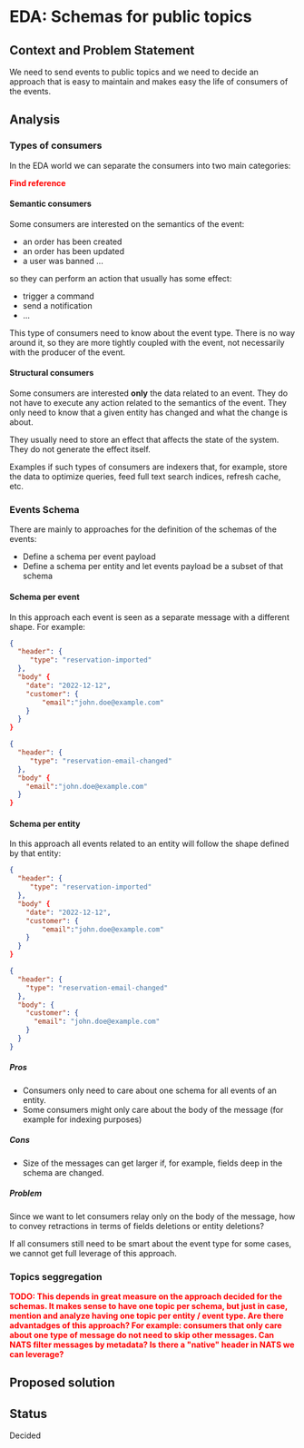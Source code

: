 # EDA: Schemas for public topics

## Context and Problem Statement

We need to send events to public topics and we need to decide an approach that is easy to maintain
and makes easy the life of consumers of the events.

## Analysis

### Types of consumers

In the EDA world we can separate the consumers into two main categories:

<span style="color:red; font-weight: bold">Find reference</span>

#### Semantic consumers

Some consumers are interested on the semantics of the event:

- an order has been created
- an order has been updated
- a user was banned
  ...

so they can perform an action that usually has some effect:

- trigger a command
- send a notification
- ...

This type of consumers need to know about the event type. There is no way around it, so they are more tightly coupled with the event, not necessarily with the producer of the event.

#### Structural consumers

Some consumers are interested <b>only</b> the data related to an event. They do not have to execute any action related to the semantics of the event. They only need to know that a given entity has changed and what the change is about.

They usually need to store an effect that affects the state of the system. They do not generate the effect itself.

Examples if such types of consumers are indexers that, for example, store the data to optimize queries, feed full text search indices, refresh cache, etc.

### Events Schema

There are mainly to approaches for the definition of the schemas of the events:

- Define a schema per event payload
- Define a schema per entity and let events payload be a subset of that schema

#### Schema per event

In this approach each event is seen as a separate message with a different shape. For example:

```json
{
  "header": {
     "type": "reservation-imported"
  },
  "body" {
    "date": "2022-12-12",
    "customer": {
        "email":"john.doe@example.com"
    }
  }
}
```

```json
{
  "header": {
     "type": "reservation-email-changed"
  },
  "body" {
    "email":"john.doe@example.com"
  }
}
```

#### Schema per entity

In this approach all events related to an entity will follow the shape defined by that entity:

```json
{
  "header": {
     "type": "reservation-imported"
  },
  "body" {
    "date": "2022-12-12",
    "customer": {
        "email":"john.doe@example.com"
    }
  }
}
```

```json
{
  "header": {
    "type": "reservation-email-changed"
  },
  "body": {
    "customer": {
      "email": "john.doe@example.com"
    }
  }
}
```

##### Pros

- Consumers only need to care about one schema for all events of an entity.
- Some consumers might only care about the body of the message (for example for indexing purposes)

##### Cons

- Size of the messages can get larger if, for example, fields deep in the schema are changed.

##### Problem

Since we want to let consumers relay only on the body of the message, how to convey retractions in terms of fields deletions or entity deletions?

If all consumers still need to be smart about the event type for some cases, we cannot get full leverage of this approach.

### Topics seggregation

<span style="color:red; font-weight: bold">
TODO: This depends in great measure on the approach decided for the schemas.
It makes sense to have one topic per schema, but just in case, mention and analyze having one topic per entity / event type. Are there advantadges of this approach? For example: consumers that only care about one type of message do not need to skip other messages. Can NATS filter messages by metadata? Is there a "native" header in NATS we can leverage?
</span>

## Proposed solution

## Status

Decided

